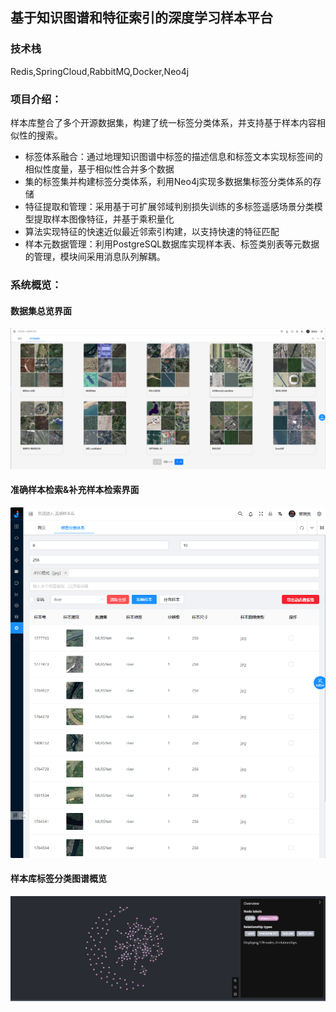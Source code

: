 ## 基于知识图谱和特征索引的深度学习样本平台 
### 技术栈
Redis,SpringCloud,RabbitMQ,Docker,Neo4j

### 项目介绍：
样本库整合了多个开源数据集，构建了统一标签分类体系，并支持基于样本内容相似性的搜索。
* 标签体系融合：通过地理知识图谱中标签的描述信息和标签文本实现标签间的相似性度量，基于相似性合并多个数据
* 集的标签集并构建标签分类体系，利用Neo4j实现多数据集标签分类体系的存储
* 特征提取和管理：采用基于可扩展邻域判别损失训练的多标签遥感场景分类模型提取样本图像特征，并基于乘积量化
* 算法实现特征的快速近似最近邻索引构建，以支持快速的特征匹配
* 样本元数据管理：利用PostgreSQL数据库实现样本表、标签类别表等元数据的管理，模块间采用消息队列解耦。

### 系统概览：
#### 数据集总览界面
![overview.png](static%2Fimg%2Foverview.png)
#### 准确样本检索&补充样本检索界面
![search_page.png](static%2Fimg%2Fsearch_page.png)
#### 样本库标签分类图谱概览
![classify.png](static%2Fimg%2Fclassify.png)